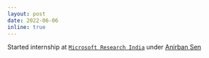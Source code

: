 ```yaml
---
layout: post
date: 2022-06-06
inline: true
---
```


Started internship at [`Microsoft Research India`](https://www.microsoft.com/en-us/research/lab/microsoft-research-india/) under [Anirban Sen](https://www.cse.iitd.ac.in/~anirban/)